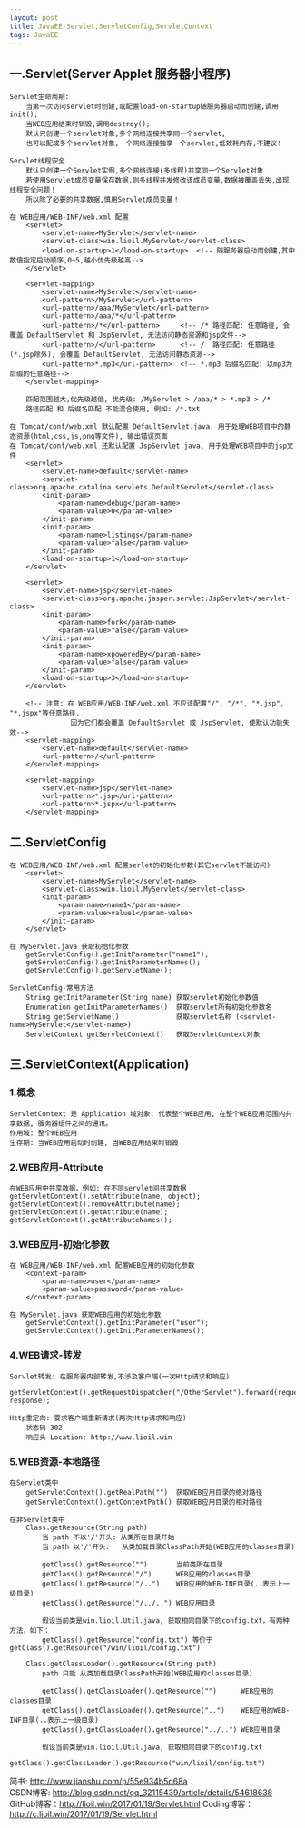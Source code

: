 ```yaml
---
layout: post
title: JavaEE-Servlet,ServletConfig,ServletContext
tags: JavaEE
---
```

## 一.Servlet(Server Applet 服务器小程序)
	Servlet生命周期: 
		当第一次访问servlet时创建,或配置load-on-startup随服务器启动而创建,调用init();		
		当WEB应用结束时销毁,调用destroy();
		默认只创建一个servlet对象,多个网络连接共享同一个servlet,
		也可以配成多个servlet对象,一个网络连接独享一个servlet,低效耗内存,不建议!
		
	Servlet线程安全
		默认只创建一个Servlet实例,多个网络连接(多线程)共享同一个Servlet对象
		若使用Servlet成员变量保存数据,则多线程并发修改该成员变量,数据被覆盖丢失,出现线程安全问题！
		所以除了必要的共享数据,慎用Servlet成员变量！
							
	在 WEB应用/WEB-INF/web.xml 配置	
		<servlet>
			<servlet-name>MyServlet</servlet-name>
			<servlet-class>win.lioil.MyServlet</servlet-class>
			<load-on-startup>1</load-on-startup>  <!-- 随服务器启动而创建,其中数值指定启动顺序,0~5,越小优先级越高-->
		</servlet>

		<servlet-mapping>
			<servlet-name>MyServlet</servlet-name>
			<url-pattern>/MyServlet</url-pattern>
			<url-pattern>/aaa/MyServlet</url-pattern>
			<url-pattern>/aaa/*</url-pattern>
			<url-pattern>/*</url-pattern>     <!-- /* 路径匹配: 任意路径, 会覆盖 DefaultServlet 和 JspServlet, 无法访问静态资源和jsp文件-->
			<url-pattern>/</url-pattern>      <!-- /  路径匹配: 任意路径(*.jsp除外), 会覆盖 DefaultServlet, 无法访问静态资源-->
			<url-pattern>*.mp3</url-pattern>  <!-- *.mp3 后缀名匹配: 以mp3为后缀的任意路径-->
		</servlet-mapping>
		
		匹配范围越大,优先级越低, 优先级: /MyServlet > /aaa/* > *.mp3 > /*
		路径匹配 和 后缀名匹配 不能混合使用, 例如: /*.txt
					
	在 Tomcat/conf/web.xml 默认配置 DefaultServlet.java, 用于处理WEB项目中的静态资源(html,css,js,png等文件), 输出错误页面
	在 Tomcat/conf/web.xml 还默认配置 JspServlet.java, 用于处理WEB项目中的jsp文件
		<servlet>
			<servlet-name>default</servlet-name>
			<servlet-class>org.apache.catalina.servlets.DefaultServlet</servlet-class>
			<init-param>
				<param-name>debug</param-name>
				<param-value>0</param-value>
			</init-param>
			<init-param>
				<param-name>listings</param-name>
				<param-value>false</param-value>
			</init-param>
			<load-on-startup>1</load-on-startup>
		</servlet>
		
		<servlet>
			<servlet-name>jsp</servlet-name>
			<servlet-class>org.apache.jasper.servlet.JspServlet</servlet-class>
			<init-param>
				<param-name>fork</param-name>
				<param-value>false</param-value>
			</init-param>
			<init-param>
				<param-name>xpoweredBy</param-name>
				<param-value>false</param-value>
			</init-param>
			<load-on-startup>3</load-on-startup>
		</servlet>
		
		<!-- 注意: 在 WEB应用/WEB-INF/web.xml 不应该配置"/", "/*", "*.jsp", "*.jspx"等任意路径, 
		           因为它们都会覆盖 DefaultServlet 或 JspServlet, 使默认功能失效-->
		<servlet-mapping>
			<servlet-name>default</servlet-name>
			<url-pattern>/</url-pattern>
		</servlet-mapping>
		
		<servlet-mapping>
			<servlet-name>jsp</servlet-name>
			<url-pattern>*.jsp</url-pattern>
			<url-pattern>*.jspx</url-pattern>
		</servlet-mapping>
								
## 二.ServletConfig
	在 WEB应用/WEB-INF/web.xml 配置serlet的初始化参数(其它servlet不能访问)
		<servlet>
			<servlet-name>MyServlet</servlet-name>
			<servlet-class>win.lioil.MyServlet</servlet-class>
			<init-param>
				<param-name>name1</param-name>
				<param-value>value1</param-value>
			</init-param>
		</servlet>
		
	在 MyServlet.java 获取初始化参数
		getServletConfig().getInitParameter("name1");
		getServletConfig().getInitParameterNames();
		getServletConfig().getServletName();
		
	ServletConfig-常用方法
		String getInitParameter(String name) 获取servlet初始化参数值
		Enumeration getInitParameterNames()  获取servlet所有初始化参数名
		String getServletName()              获取servlet名称 (<servlet-name>MyServlet</servlet-name>)
		ServletContext getServletContext()   获取ServletContext对象
		
## 三.ServletContext(Application)
### 1.概念
	ServletContext 是 Application 域对象, 代表整个WEB应用, 在整个WEB应用范围内共享数据, 服务器组件之间的通讯。
	作用域: 整个WEB应用
	生存期: 当WEB应用启动时创建, 当WEB应用结束时销毁
	
### 2.WEB应用-Attribute
	在WEB应用中共享数据，例如: 在不同servlet间共享数据
	getServletContext().setAttribute(name, object);
	getServletContext().removeAttribute(name);
	getServletContext().getAttribute(name);
	getServletContext().getAttributeNames();

### 3.WEB应用-初始化参数
	在 WEB应用/WEB-INF/web.xml 配置WEB应用的初始化参数
		<context-param>
			<param-name>user</param-name>
			<param-value>password</param-value>
		</context-param>
		
	在 MyServlet.java 获取WEB应用的初始化参数
		getServletContext().getInitParameter("user");
		getServletContext().getInitParameterNames();

### 4.WEB请求-转发
	Servlet转发: 在服务器内部转发,不涉及客户端(一次Http请求和响应)
		getServletContext().getRequestDispatcher("/OtherServlet").forward(request, response);
		
	Http重定向: 要求客户端重新请求(两次Http请求和响应)
		状态码 302
		响应头 Location: http://www.lioil.win

### 5.WEB资源-本地路径
	在Servlet类中
		getServletContext().getRealPath("")  获取WEB应用目录的绝对路径
		getServletContext().getContextPath() 获取WEB应用目录的相对路径
	
	在非Servlet类中
		Class.getResource(String path)			
			当 path 不以'/'开头: 从类所在目录开始
			当 path 以'/'开头:   从类加载目录ClassPath开始(WEB应用的classes目录)
				
			getClass().getResource("")       当前类所在目录
			getClass().getResource("/")      WEB应用的classes目录
			getClass().getResource("/..")    WEB应用的WEB-INF目录(..表示上一级目录)
			getClass().getResource("/../..") WEB应用目录
			
			假设当前类是win.lioil.Util.java, 获取相同目录下的config.txt，有两种方法，如下：
			getClass().getResource("config.txt") 等价于 getClass().getResource("/win/lioil/config.txt")
		
		Class.getClassLoader().getResource(String path)
			path 只能 从类加载目录ClassPath开始(WEB应用的classes目录)
			
			getClass().getClassLoader().getResource("")      WEB应用的classes目录
			getClass().getClassLoader().getResource("..")    WEB应用的WEB-INF目录(..表示上一级目录)
			getClass().getClassLoader().getResource("../..") WEB应用目录
			
			假设当前类是win.lioil.Util.java, 获取相同目录下的config.txt
			getClass().getClassLoader().getResource("win/lioil/config.txt")
			
简书: http://www.jianshu.com/p/55e934b5d68a   
CSDN博客: http://blog.csdn.net/qq_32115439/article/details/54618638
GitHub博客：http://lioil.win/2017/01/19/Servlet.html
Coding博客：http://c.lioil.win/2017/01/19/Servlet.html